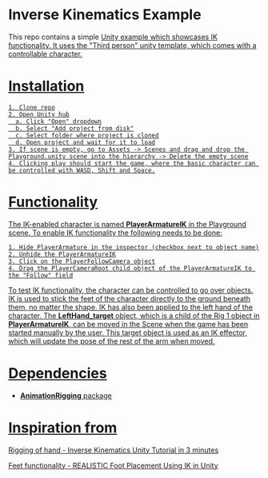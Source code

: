 # Inverse Kinematics Example
This repo contains a simple <u>Unity<u> example which showcases IK functionality. 
It uses the "Third person" unity template, which comes with a controllable character. 

# Installation
```
1. Clone repo
2. Open Unity hub
  a. Click "Open" dropdown
  b. Select "Add project from disk"
  c. Select folder where project is cloned
  d. Open project and wait for it to load
3. If scene is empty, go to Assets -> Scenes and drag and drop the Playground.unity scene into the hierarchy -> Delete the empty scene
4. Clicking play should start the game, where the basic character can be controlled with WASD, Shift and Space.
```
  
# Functionality
The IK-enabled character is named **PlayerArmatureIK** in the Playground scene.
To enable IK functionality the following needs to be done:
  ```
  1. Hide PlayerArmature in the inspector (checkbox next to object name)
  2. Unhide the PlayerArmatureIK
  3. Click on the PlayerFollowCamera object
  4. Drag the PlayerCameraRoot child object of the PlayerArmatureIK to the "Follow" field
  ```
To test IK functionality, the character can be controlled to go over objects.
IK is used to stick the feet of the character directly to the ground beneath them, no matter the shape.
IK has also been applied to the left hand of the character.
The **LeftHand_target** object, which is a child of the Rig 1 object in **PlayerArmatureIK**, can be moved in the Scene when the game has been started manually by the user.
This target object is used as an IK effector, which will update the pose of the rest of the arm when moved.
  
# Dependencies
- **AnimationRigging** package

# Inspiration from
Rigging of hand - [Inverse Kinematics Unity Tutorial in 3 minutes](https://www.youtube.com/watch?v=TUBHvQ2XEJs)
  
Feet functionality - [REALISTIC Foot Placement Using IK in Unity](https://www.youtube.com/watch?v=rGB1ipH6DrM&t=1s)
